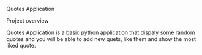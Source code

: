 Quotes Application

Project overview 

Quotes Application is a basic python application that dispaly some random quotes and you will be able to add new quets, like them and show the most liked quote.
